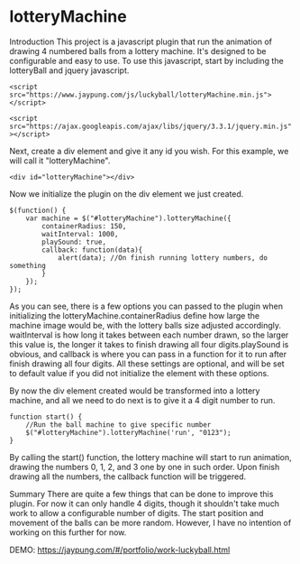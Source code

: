 # lotteryMachine

Introduction
This project is a javascript plugin that run the animation of drawing 4 numbered balls from a lottery machine. It's designed to be configurable and easy to use. To use this javascript, start by including the lotteryBall and jquery javascript.

```<script src="https://www.jaypung.com/js/luckyball/lotteryMachine.min.js"></script>  ```

```<script src="https://ajax.googleapis.com/ajax/libs/jquery/3.3.1/jquery.min.js"></script>```

Next, create a div element and give it any id you wish. For this example, we will call it "lotteryMachine".

```<div id="lotteryMachine"></div>```

Now we initialize the plugin on the div element we just created.   

	$(function() {
		var machine = $("#lotteryMachine").lotteryMachine({
			containerRadius: 150,
			waitInterval: 1000,
			playSound: true,
			callback: function(data){
				alert(data); //On finish running lottery numbers, do something
			}
		});
	});

As you can see, there is a few options you can passed to the plugin when initializing the lotteryMachine.containerRadius define how large the machine image would be, with the lottery balls size adjusted accordingly. waitInterval is how long it takes between each number drawn, so the larger this value is, the longer it takes to finish drawing all four digits.playSound is obvious, and callback is where you can pass in a function for it to run after finish drawing all four digits. All these settings are optional, and will be set to default value if you did not initialize the element with these options.

By now the div element created would be transformed into a lottery machine, and all we need to do next is to give it a 4 digit number to run.  

```
function start() {
	//Run the ball machine to give specific number
	$("#lotteryMachine").lotteryMachine('run', "0123");
}
```  

By calling the start() function, the lottery machine will start to run animation, drawing the numbers 0, 1, 2, and 3 one by one in such order. Upon finish drawing all the numbers, the callback function will be triggered.

Summary
There are quite a few things that can be done to improve this plugin. For now it can only handle 4 digits, though it shouldn't take much work to allow a configurable number of digits. The start position and movement of the balls can be more random. However, I have no intention of working on this further for now.



DEMO: https://jaypung.com/#/portfolio/work-luckyball.html